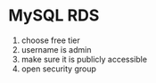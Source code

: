 # MySQL RDS
1. choose free tier 
2. username is admin
3. make sure it is publicly accessible 
4. open security group

